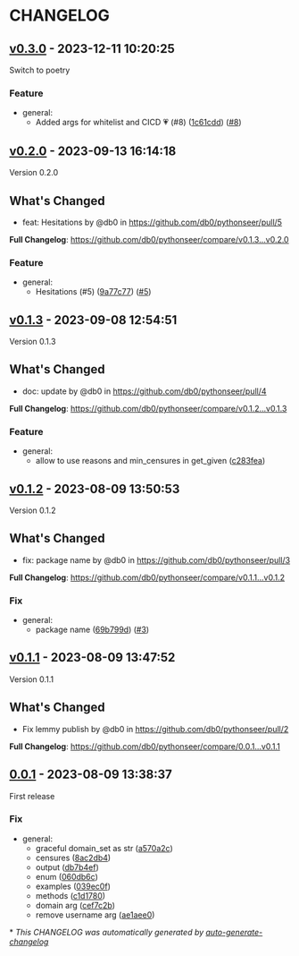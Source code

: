 # CHANGELOG

## [v0.3.0](https://github.com/Fediseer/pythonseer/releases/tag/v0.3.0) - 2023-12-11 10:20:25

Switch to poetry

### Feature

- general:
  - Added args for whitelist and CICD 💗 (#8) ([1c61cdd](https://github.com/Fediseer/pythonseer/commit/1c61cdd6ce21d7a56a7dc299159e9a36bec9f905)) ([#8](https://github.com/Fediseer/pythonseer/pull/8))

## [v0.2.0](https://github.com/Fediseer/pythonseer/releases/tag/v0.2.0) - 2023-09-13 16:14:18

Version 0.2.0



## What's Changed
* feat: Hesitations by @db0 in https://github.com/db0/pythonseer/pull/5


**Full Changelog**: https://github.com/db0/pythonseer/compare/v0.1.3...v0.2.0

### Feature

- general:
  - Hesitations (#5) ([9a77c77](https://github.com/Fediseer/pythonseer/commit/9a77c77bebcff29183c5523d6be87c805d9e52fc)) ([#5](https://github.com/Fediseer/pythonseer/pull/5))

## [v0.1.3](https://github.com/Fediseer/pythonseer/releases/tag/v0.1.3) - 2023-09-08 12:54:51

Version 0.1.3



## What's Changed
* doc: update by @db0 in https://github.com/db0/pythonseer/pull/4


**Full Changelog**: https://github.com/db0/pythonseer/compare/v0.1.2...v0.1.3

### Feature

- general:
  - allow to use reasons  and min_censures in get_given ([c283fea](https://github.com/Fediseer/pythonseer/commit/c283fea59da23fc3ec6f6eae92a90057165f8e2b))

## [v0.1.2](https://github.com/Fediseer/pythonseer/releases/tag/v0.1.2) - 2023-08-09 13:50:53

Version 0.1.2



## What's Changed
* fix: package name by @db0 in https://github.com/db0/pythonseer/pull/3


**Full Changelog**: https://github.com/db0/pythonseer/compare/v0.1.1...v0.1.2

### Fix

- general:
  - package name ([69b799d](https://github.com/Fediseer/pythonseer/commit/69b799d53347e14a6cd1fbcd5d3e190f41bc567c)) ([#3](https://github.com/Fediseer/pythonseer/pull/3))

## [v0.1.1](https://github.com/Fediseer/pythonseer/releases/tag/v0.1.1) - 2023-08-09 13:47:52

Version 0.1.1



## What's Changed
* Fix lemmy publish by @db0 in https://github.com/db0/pythonseer/pull/2


**Full Changelog**: https://github.com/db0/pythonseer/compare/0.0.1...v0.1.1

## [0.0.1](https://github.com/Fediseer/pythonseer/releases/tag/0.0.1) - 2023-08-09 13:38:37

First release

### Fix

- general:
  - graceful domain_set as str ([a570a2c](https://github.com/Fediseer/pythonseer/commit/a570a2c4cd703fa2ae2ec13424f78027e02f75cd))
  - censures ([8ac2db4](https://github.com/Fediseer/pythonseer/commit/8ac2db4cf8a23afe62c3fa66312505cb6b1dd088))
  - output ([db7b4ef](https://github.com/Fediseer/pythonseer/commit/db7b4ef0a5c315916c7b69f85ad95bd55453560c))
  - enum ([060db6c](https://github.com/Fediseer/pythonseer/commit/060db6c242024314a6a728ef77672cfcf897a073))
  - examples ([039ec0f](https://github.com/Fediseer/pythonseer/commit/039ec0fc48359049f4b5e981d576c6a8f778b7fc))
  - methods ([c1d1780](https://github.com/Fediseer/pythonseer/commit/c1d17801a2513b499844d96e6f91a9f464a94e7d))
  - domain arg ([cef7c2b](https://github.com/Fediseer/pythonseer/commit/cef7c2b7653a22b251dbf2f83cfa6982460b334b))
  - remove username arg ([ae1aee0](https://github.com/Fediseer/pythonseer/commit/ae1aee03ebfa5f7406dda7402cec046b29e87cbe))

\* *This CHANGELOG was automatically generated by [auto-generate-changelog](https://github.com/BobAnkh/auto-generate-changelog)*
